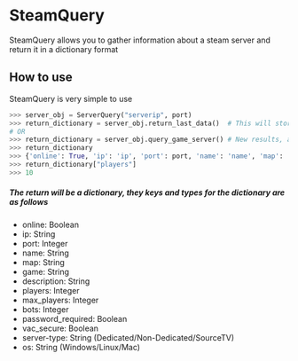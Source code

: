 # SteamQuery

SteamQuery allows you to gather information about a steam server and return it in a dictionary format

## How to use

SteamQuery is very simple to use
```python
>>> server_obj = ServerQuery("serverip", port)
>>> return_dictionary = server_obj.return_last_data()  # This will store the last results so you dont need to query again
# OR
>>> return_dictionary = server_obj.query_game_server() # New results, also saved and can be retrieved via the return_last_data method
>>> return_dictionary
>>> {'online': True, 'ip': 'ip', 'port': port, 'name': 'name', 'map': 'map', 'game': 'game', 'description': 'server desc', 'players': players, 'max_players': slots, 'bots': bots, 'password_required': bool, 'vac_secure': bool, 'server-type': 'type', 'os': 'os'}
>>> return_dictionary["players"]
>>> 10
```

##### The return will be a dictionary, they keys and types for the dictionary are as follows
* online: Boolean
* ip: String
* port: Integer
* name: String
* map: String
* game: String
* description: String
* players: Integer
* max_players: Integer
* bots: Integer
* password_required: Boolean
* vac_secure: Boolean
* server-type: String (Dedicated/Non-Dedicated/SourceTV)
* os: String (Windows/Linux/Mac)
